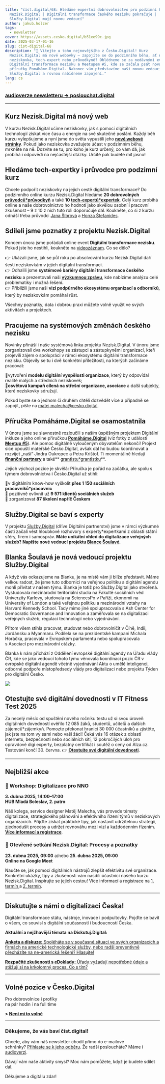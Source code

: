 ```yaml
---
title: "číst.digital/68: Hledáme expertní dobrovolnictvo pro podzimní kurz
  Nezisk.Digital | Digitální transformace českého nezisku pokračuje |
  Služby.Digital mají novou vedoucí"
author: jakub.holzer
tags:
  - newsletter
cover: https://assets.cesko.digital/b51ee99c.jpg
date: 2025-03-17-01-16
slug: cist-digital-68
description: "👋 Vítejte u toho nejnovějšího z Česko.Digital! Kurz
  Nezisk.Digital má nové webovky – zapojíte se do podzimního běhu, ať už jako
  neziskovka, tech-expert nebo průvodkyně? Ohlédneme se za nedávnými eventy
  Digitální transformace nezisku a Meetupem #5, kde se začala psát nová etapa
  příručky Pomáháme.Digital. Nakonec vám představíme naši novou vedoucí projektu
  Služby.Digital a rovnou nabídneme zapojení."
lang: cs
---
```

### [audioverze newsletteru → poslouchat.digital](https://poslouchat.digital)

- - -

## Kurz Nezisk.Digital má nový web

V kurzu Nezisk.Digital učíme neziskovky, jak s pomocí digitálních technologií získat více času a energie na své skutečné poslání. Každý běh kurzu vylepšujeme a nyní jsme do světa vypustili jeho **[nové webové stránky](https://nezisk.digital)**. Pokud jako neziskovka zvažujete účast v podzimním běhu, mrkněte na ně. Dozvíte se tu, pro koho je kurz určený, co vám dá, jak probíhá i odpovědi na nejčastější otázky. Určitě pak budete mít jasno!

## Hledáme tech-expertky i průvodce pro podzimní kurz

Chcete podpořit neziskovky na jejich cestě digitální transformace? Do podzimního online kurzu Nezisk.Digital hledáme **20 dobrovolných [průvodců*průvodkyň](https://app.cesko.digital/opportunities/recP8PO9DhSXwERTr)** a také **10 [tech-expertů*expertek](https://app.cesko.digital/opportunities/recGLCcg5xF0wsi5e)**. Celý kurz probíhá online a naše dobrovolnictvo ho hodnotí jako skvělou osobní i pracovní zkušenost – 9 z 10 z nich 
tuto roli doporučuje dál. Koukněte, co si z kurzu odnáší třeba průvodci [Jana Šibrová](https://www.linkedin.com/feed/update/urn:li:activity:7251544551423635456) a [Honza Štefanides](https://www.linkedin.com/feed/update/urn:li:activity:7271825856623251456).

## Sdíleli jsme poznatky z projektu Nezisk.Digital

Koncem února jsme pořádali online event **Digitální transformace nezisku**. Pokud jste ho nestihli, koukněte na [videozáznam](https://youtu.be/kb_TMSB07Hc). Co se dělo?

👉 Ukázali jsme, jak se půl roku po absolvování kurzu Nezisk.Digital daří šesti neziskovkám v jejich digitální transformaci.\
👉 Odhalili jsme **systémové bariéry digitální transformace českého nezisku** a prezentovali naši **[výzkumnou zprávu](https://blog.cesko.digital/2025/02/nezisk-digital-vyzkumna-zprava)**, kde nabízíme analýzu celé problematiky i možná řešení.\
👉 Přiblížili jsme naši **vizi podpůrného ekosystému organizací a odborníků**, který by neziskovkám pomáhal růst.

Všechny poznatky, data i dobrou praxi můžete volně využít ve svých aktivitách a projektech. 

## Pracujeme na systémových změnách českého nezisku

Novinky přináší i naše systémová linka projektu Nezisk.Digital. V únoru jsme zorganizovali dva workshopy se zástupci a zástupkyněmi organizací, kteří projevili zájem o spolupráci v rámci ekosystému digitální transformace nezisku. Objevily se tu i dvě konkrétní příležitosti, na kterých začínáme pracovat:

🔹vytvoření **modelu digitální vyspělosti organizace**, který by odpovídal realitě malých a středních neziskovek; \
🔹**osvětová kampaň cílená na střešní organizace, asociace** a další subjekty, které neziskovky sdružují. 

Pokud byste se o jednom či druhém chtěli dozvědět více a případně se zapojit, pište na [matej.malecha@cesko.digital](mailto:matej.malecha@cesko.digital).

## Příručka Pomáháme.Digital se osamostatnila

V únoru jsme se slavnostně rozloučili s naším úspěšným projektem Digitální inkluze a jeho online příručkou **[Pomáháme.Digital](https://www.pomahame.digital/)** (viz fotky z události **[Meetup #5](https://foto.cesko.digital/Meetup-5-digit%C3%A1ln%C3%AD-inkluze)**). Ale pomoc digitálně vyloučeným obyvatelům nekončí!  Projekt sice opouští mateřské Česko.Digital, avšak dál ho budou koordinovat a rozvíjet „naši“ Jindra Oukropec a Petra Krištof. Ti momentálně hledají **[finanční partnery](https://www.pomahame.digital/mod/page/view.php?id=346)** a také** [grantistu*grantistku](https://app.cesko.digital/opportunities/recXTzIuHXir1MqGS)**.  

Jejich výchozí pozice je skvělá: Příručka je pořád na začátku, ale spolu s týmem dobrovolnictva i Česko.Digital už stihli:  

🔹v digitálním know-how vyškolit **přes 1 150 sociálních pracovníků*pracovnic**\
🔹 pozitivně ovlivnit už **9 571 klientů sociálních služeb**\
🔹 zorganizovat **87 školení napříč Českem**  

## Služby.Digital se baví s experty

V projektu [Služby.Digital](https://Sluzby.Digital) (dříve Digitální partnerství) jsme v rámci výzkumné části začali vést hloubkové rozhovory s experty*expertkami z oblasti státní sféry, firem i samospráv. **Máte unikátní vhled do digitalizace veřejných služeb? Napište nové vedoucí projektu [Blance Šoulavé](mailto:blanka.soulava@cesko.digital).**

## Blanka Šoulavá je nová vedoucí projektu Služby.Digital

A když vás odkazujeme na Blanku, je na místě vám ji blíže představit. Máme velkou radost, že jsme tuto odbornici na veřejnou politiku a digitální agendu mohli přivítat v našem týmu. Blanka je totiž pro Služby.Digital jako stvořená. Vystudovala mezinárodní teritoriální studia na Fakultě sociálních věd Univerzity Karlovy, studovala na SciencesPo v Paříži, ekonomii na University of London a také veřejnou politiku a mezinárodní vztahy na Harvard Kennedy School. Tady mimo jiné spolupracovala s Ash Center for Democratic Governance and Innovation a zaměřovala se na digitalizaci veřejných služeb, regulaci technologií nebo vyjednávání.

Přitom všem stihla pracovat, studovat nebo dobrovolničit v Číně, Indii, Jordánsku a Myanmaru. Podílela se na prezidentské kampani Michala Horáčka, pracovala v Evropském parlamentu nebo spolupracovala s Asociací pro mezinárodní otázky.

Blanka k nám přichází z Oddělení evropské digitální agendy na Úřadu vlády ČR, kde se jako vedoucí tohoto týmu věnovala koordinaci pozic ČR v evropské digitální agendě včetně vyjednávání Aktu o umělé inteligenci, odborné podpoře místopředsedy vlády pro digitalizaci nebo projektu Týden pro digitální Česko.

![](https://assets.cesko.digital/dc61efc6.png)


## Otestujte své digitální dovednosti v IT Fitness Test 2025

Za necelý měsíc od spuštění nového ročníku testu už si svou úroveň digitálních dovedností ověřilo 12 085 žáků, studentů, učitelů a dalších zájemců*zájemkyň. Pomozte překonat hranici 30 000 účastníků a zjistěte, jak jste na tom vy sami nebo vaši žáci! Čeká vás 16 otázek z oblastí internetu, bezpečnosti nebo sociálních sítí, 12 pokročilých úloh pro opravdové digi experty, bezplatný certifikát i soutěž o ceny od Alza.cz. Testování končí 30. června. 👉 **[Otestujte své digitální dovednosti](https://itfitness.eu/cs/)**.

- - -

## Nejbližší akce

### 📅 Workshop: Digitalizace pro NNO

**3. dubna 2025, 14:00–17:00**\
**HUB Mladá Boleslav, 2. patro**  

Náš kolega, service designer Matěj Malecha, vás provede tématy digitalizace, strategického plánování a efektivního řízení týmů v neziskových organizacích. Přijďte získat praktické tipy, jak nastavit udržitelnou strategii, zjednodušit procesy a udržet rovnováhu mezi vizí a každodenním řízením. **[Více informací a registrace](https://hubmb.cz/akce/zdrava-organizace-digitalizova/)**.

### 📅 Otevřené setkání Nezisk.Digital: Procesy a poznatky

**23. dubna 2025, 09:00** a/nebo **25. dubna 2025, 09:00**\
**Online na Google Meet**  

Naučte se, jak pomocí digitálních nástrojů zlepšit efektivitu své organizace. Konkrétní ukázky, tipy a zkušenosti vám nasdílí účastníci našeho kurzu Nezisk.Digital. Inspirujte se jejich cestou!  Více informací a registrace na [1. termín ](https://app.cesko.digital/events/event-nezisk-digital-jaro-23_4) a [2. termín](https://app.cesko.digital/events/event-nezisk-digital-jaro2025_25_4).

- - -

## Diskutujte s námi o digitalizaci Česka!

Digitální transformace státu, nástroje, inovace i podpultovky. Pojďte se bavit o všem, co souvisí s digitální současností i budoucností Česka.

**Aktuální a nejžhavější témata na Diskutuj.Digital:**

[**Anketa a diskuze:** Spoléháte se v současné situaci ve svých organizacích a firmách na americké technologické služby, nebo radši preventivně přecházíte na ne-americká řešení? Hlasujte!](https://diskutuj.digital/t/resite-bezpecnost-svych-dat-a-nastroju-v-nove-geopoliticke-situaci/1136)

[**Rozpačité zkušenosti s eDoklady:** Úřady vyžadují nepotřebné údaje a stěžují si na krkolomný proces. Co s tím?](https://diskutuj.digital/t/zkusenosti-s-edoklady/1133)

- - -

## Volné pozice v Česko.Digital

Pro dobrovolnice i profíky\
na pár hodin i na full time

**\> [Není mi to volné](https://app.cesko.digital/)**

- - -

### Děkujeme, že vás baví číst.digital!

Chcete, aby vám náš newsletter chodil přímo do e-mailové schránky? [Přihlaste se k jeho odběru](https://ceskodigital.ecomailapp.cz/public/form/6-3fdfd544852ed7431aa64f3b9481afb9). Že radši posloucháte? Máme i [audioverzi](https://poslouchat.digital/).

Dávají vám naše aktivity smysl? 
Moc nám pomůžete, když je budete sdílet dál. 

Děkujeme a digitálu zdar!
